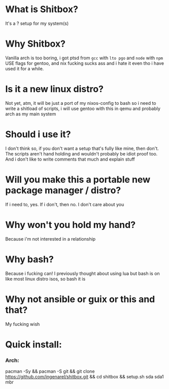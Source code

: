 # What is Shitbox?

It's a <distro independent>? setup for my system(s)

# Why Shitbox?

Vanilla arch is too boring, i got ptsd from `gcc` with `lto pgo` and `node` with `npm` USE flags for gentoo, and nix
fucking sucks ass and i hate it even tho i have used it for a while.

# Is it a new linux distro?

Not yet, atm, it will be just a port of my nixos-config to bash so i need to write a shitload of scripts, i will use
gentoo with this in qemu and probably arch as my main system

# Should i use it?

I don't think so, if you don't want a setup that's fully like mine, then don't. The scripts aren't hand holding and
wouldn't probably be idiot proof too. And i don't like to write comments that much and explain stuff

# Will you make this a portable new package manager / distro?

If i need to, yes. If i don't, then no. I don't care about you

# Why won't you hold my hand?

Because i'm not interested in a relationship

# Why bash?

Because i fucking can! I previously thought about using lua but bash is on like most linux distro isos, so bash it is

# Why not ansible or guix or this and that?

My fucking wish

# Quick install:

### Arch:
pacman -Sy && pacman -S git && git clone https://github.com/ingenarel/shitbox.git && cd shitbox && setup.sh sda sda1 mbr
